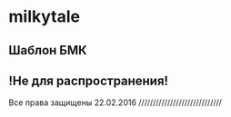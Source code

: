 # milkytale
Шаблон БМК 
------------------------
!Не для распространения!
------------------------

Все права защищены 22.02.2016
/////////////////////////////
